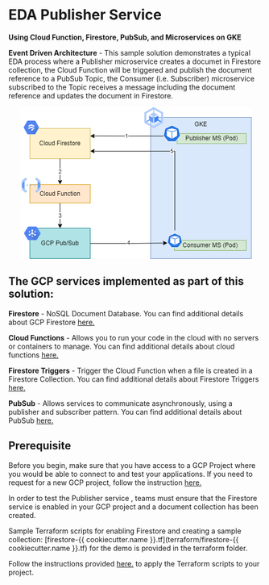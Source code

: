 # **EDA Publisher Service**
**Using Cloud Function, Firestore, PubSub, and Microservices on GKE**

**Event Driven Architecture** - This sample solution demonstrates a typical EDA process where a Publisher microservice creates a documet in Firestore collection, the Cloud Function will be triggered and publish the document reference to a PubSub Topic, the Consumer (i.e. Subscriber) microservice subscribed to the Topic receives a message including the document reference and updates the document in Firestore.

<p align="center">
  <img src="eda-flow.png" />
</p>

## The GCP services implemented as part of this solution:

**Firestore** - NoSQL Document Database. You can find additional details about GCP Firestore [here.](https://cloud.google.com/firestore)

**Cloud Functions** - Allows you to run your code in the cloud with no servers or containers to manage. You can find additional details about cloud functions [here.](https://cloud.google.com/functions#section-9)

**Firestore Triggers** - Trigger the Cloud Function when a file is created in a Firestore Collection. You can find additional details about Firestore Triggers [here.](https://firebase.google.com/docs/functions/firestore-events)

**PubSub** - Allows services to communicate asynchronously, using a publisher and subscriber pattern. You can find additional details about PubSub [here.](https://cloud.google.com/pubsub/docs/overview)

## Prerequisite

Before you begin, make sure that you have access to a GCP Project where you would be able to connect to and test your applications. If you need to request for a new GCP project, follow the instruction [here.](https://onboard.cloudapps.telus.com/onboard/home)

In order to test the Publisher service , teams must ensure that the Firestore service is enabled in your GCP project and a document collection has been created.

Sample Terraform scripts for enabling Firestore and creating a sample collection: [firestore-{{ cookiecutter.name }}.tf](terraform/firestore-{{ cookiecutter.name }}.tf) for the demo is provided in the terraform folder.

Follow the instructions provided [here.](https://simplify.telus.com/docs/developer-docs/docs/topics/applying-terraform-configuration-in-gcp-6e4wBLR5Je9aP5Vd8y70vA.md) to apply the Terraform scripts to your project. 
